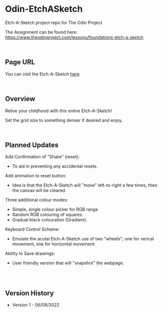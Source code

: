 # Odin-EtchASketch
Etch-A-Sketch project repo for The Odin Project


The Assignment can be found here:<br>
https://www.theodinproject.com/lessons/foundations-etch-a-sketch


<br>

## Page URL
You can visit the Etch-A-Sketch [here](https://gimboidgit.github.io/Odin-EtchASketch/ "Etch-A-Sketch!").

<br>

## Overview
Relive your childhood with this online Etch-A-Sketch!

Set the grid size to something denser if desired and enjoy.


<br>


## Planned Updates
Add Confirmation of "Shake" (reset):
- To aid in preventing any accidental resets.

Add animation to reset button:
- Idea is that the Etch-A-Sketch will "move" left-to-right a few times, then the canvas will be cleared.

Three additional colour modes:
- Simple, single colour picker for RGB range
- Random RGB colouring of squares.
- Gradual black colouration (Gradient).

Keyboard Control Scheme:
- Emulate the acutal Etch-A-Sketch use of two "wheels"; one for verical movement, one for horizontal movement.

Ability to Save drawings:
- User friendly version that will "snapshot" the webpage.


<br>
<br>

## Version History
- Version 1 - 06/08/2022

